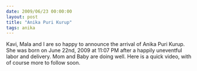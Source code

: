 ```yaml
---
date: 2009/06/23 00:00:00
layout: post
title: "Anika Puri Kurup"
tags: anika
---
```


Kavi, Mala and I are so happy to announce the arrival of Anika Puri Kurup. She was born on June 22nd, 2009 at 11:07 PM after a happily uneventful labor and delivery. Mom and Baby are doing well. Here is a quick video, with of course more to follow soon.

<object width="425" height="344"><param name="movie" value="http://www.youtube.com/v/aTejxMSVRZI&hl=en&fs=1"> </param><param name="allowFullScreen" value="true"> </param><param name="allowscriptaccess" value="always"> </param><embed src="http://www.youtube.com/v/aTejxMSVRZI&hl=en&fs=1" type="application/x-shockwave-flash" allowscriptaccess="always" allowfullscreen="true" width="425" height="344"> </embed></object>
